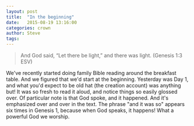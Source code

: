 ```yaml
---
layout: post
title:  "In the beginning"
date:   2015-08-19 13:16:00
categories: crown
author: Steve
tags:
---
```

> And God said, “Let there be light,” and there was light.
(Genesis 1:3 ESV)

We've recently started doing family Bible reading around the breakfast table. And we figured that we'd start at the beginning. Yesterday was Day 1, and what you'd expect to be old hat (the creation account) was anything but! It was so fresh to read it aloud, and notice things so easily glossed over. Of particular note is that God spoke, and it happened. And it's emphasized over and over in the text. The phrase "and it was so" appears six times in Genesis 1, because when God speaks, it happens! What a powerful God we worship.
